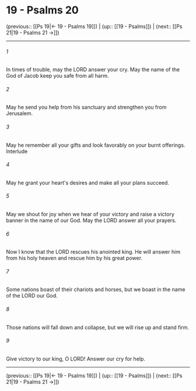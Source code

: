 # 19 - Psalms 20

(previous:: [[Ps 19|← 19 - Psalms 19]]) | (up:: [[19 - Psalms]]) | (next:: [[Ps 21|19 - Psalms 21 →]])

***


###### 1 
In times of trouble, may the LORD answer your cry. May the name of the God of Jacob keep you safe from all harm. 

###### 2 
May he send you help from his sanctuary and strengthen you from Jerusalem. 

###### 3 
May he remember all your gifts and look favorably on your burnt offerings. Interlude 

###### 4 
May he grant your heart's desires and make all your plans succeed. 

###### 5 
May we shout for joy when we hear of your victory and raise a victory banner in the name of our God. May the LORD answer all your prayers. 

###### 6 
Now I know that the LORD rescues his anointed king. He will answer him from his holy heaven and rescue him by his great power. 

###### 7 
Some nations boast of their chariots and horses, but we boast in the name of the LORD our God. 

###### 8 
Those nations will fall down and collapse, but we will rise up and stand firm. 

###### 9 
Give victory to our king, O LORD! Answer our cry for help.

***

(previous:: [[Ps 19|← 19 - Psalms 19]]) | (up:: [[19 - Psalms]]) | (next:: [[Ps 21|19 - Psalms 21 →]])
